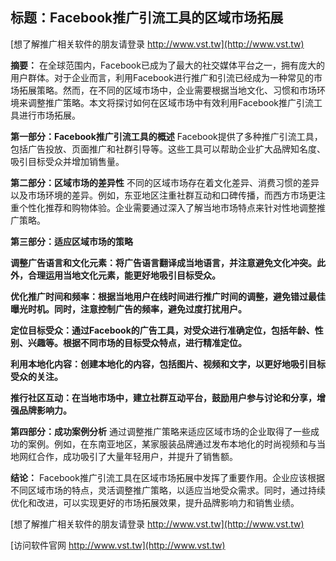 ## **标题：Facebook推广引流工具的区域市场拓展**

[想了解推广相关软件的朋友请登录 http://www.vst.tw](http://www.vst.tw)

**摘要：**
在全球范围内，Facebook已成为了最大的社交媒体平台之一，拥有庞大的用户群体。对于企业而言，利用Facebook进行推广和引流已经成为一种常见的市场拓展策略。然而，在不同的区域市场中，企业需要根据当地文化、习惯和市场环境来调整推广策略。本文将探讨如何在区域市场中有效利用Facebook推广引流工具进行市场拓展。

**第一部分：Facebook推广引流工具的概述**
Facebook提供了多种推广引流工具，包括广告投放、页面推广和社群引导等。这些工具可以帮助企业扩大品牌知名度、吸引目标受众并增加销售量。

**第二部分：区域市场的差异性**
不同的区域市场存在着文化差异、消费习惯的差异以及市场环境的差异。例如，东亚地区注重社群互动和口碑传播，而西方市场更注重个性化推荐和购物体验。企业需要通过深入了解当地市场特点来针对性地调整推广策略。

**第三部分：适应区域市场的策略**

**调整广告语言和文化元素：将广告语言翻译成当地语言，并注意避免文化冲突。此外，合理运用当地文化元素，能更好地吸引目标受众。**

**优化推广时间和频率：根据当地用户在线时间进行推广时间的调整，避免错过最佳曝光时机。同时，注意控制广告的频率，避免过度打扰用户。**

**定位目标受众：通过Facebook的广告工具，对受众进行准确定位，包括年龄、性别、兴趣等。根据不同市场的目标受众特点，进行精准定位。**

**利用本地化内容：创建本地化的内容，包括图片、视频和文字，以更好地吸引目标受众的关注。**

**推行社区互动：在当地市场中，建立社群互动平台，鼓励用户参与讨论和分享，增强品牌影响力。**

**第四部分：成功案例分析**
通过调整推广策略来适应区域市场的企业取得了一些成功的案例。例如，在东南亚地区，某家服装品牌通过发布本地化的时尚视频和与当地网红合作，成功吸引了大量年轻用户，并提升了销售额。

**结论：**
Facebook推广引流工具在区域市场拓展中发挥了重要作用。企业应该根据不同区域市场的特点，灵活调整推广策略，以适应当地受众需求。同时，通过持续优化和改进，可以实现更好的市场拓展效果，提升品牌影响力和销售业绩。

[想了解推广相关软件的朋友请登录 http://www.vst.tw](http://www.vst.tw)


[访问软件官网 http://www.vst.tw](http://www.vst.tw)
